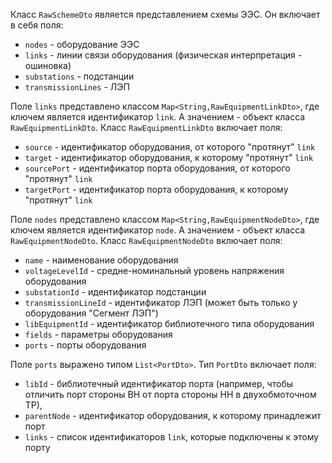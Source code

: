 Класс `RawSchemeDto` является представлением схемы ЭЭС. Он включает в себя поля:
* `nodes` - оборудование ЭЭС
* `links` - линии связи оборудования (физическая интерпретация - ошиновка)
* `substations` - подстанции
* `transmissionLines` - ЛЭП

Поле `links` представлено классом `Map<String,RawEquipmentLinkDto>`, где ключем является идентификатор `link`.
А значением - объект класса `RawEquipmentLinkDto`. Класс `RawEquipmentLinkDto` включает поля:
* `source` - идентификатор оборудования, от которого "протянут" `link`
* `target` - идентификатор оборудования, к которому "протянут" `link`
* `sourcePort` - идентификатор порта оборудования, от которого "протянут" `link`
* `targetPort` - идентификатор порта оборудования, к которому "протянут" `link`

Поле `nodes` представлено классом `Map<String,RawEquipmentNodeDto>`, где ключем является идентификатор `node`.
А значением - объект класса `RawEquipmentNodeDto`. Класс `RawEquipmentNodeDto` включает поля:
* `name` - наименование оборудования
* `voltageLevelId` - средне-номинальный уровень напряжения оборудования
* `substationId` - идентификатор подстанции
* `transmissionLineId` - идентификатор ЛЭП (может быть только у оборудования "Сегмент ЛЭП")
* `libEquipmentId` - идентификатор библиотечного типа оборудования
* `fields` - параметры оборудования
* `ports` - порты оборудования

Поле `ports` выражено типом `List<PortDto>`. Тип `PortDto` включает поля:
* `libId` - библиотечный идентификатор порта (например, чтобы отличить порт стороны ВН от порта стороны НН 
в двухобмоточном ТР),
* `parentNode` - идентификатор оборудования, к которому принадлежит порт
* `links` - список идентификаторов `link`, которые подключены к этому порту
